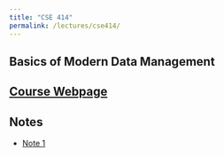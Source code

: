 ```yaml
---
title: "CSE 414"
permalink: /lectures/cse414/
---
```


## Basics of Modern Data Management
[Course Webpage](https://sites.google.com/cs.washington.edu/cse-414-21wi)
---

## Notes

- [Note 1](/lectures/cse414/note1/)